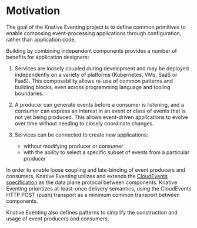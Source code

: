 # Motivation

The goal of the Knative Eventing project is to define common primitives to
enable composing event-processing applications through configuration, rather
than application code.

Building by combining independent components provides a number of benefits for
application designers:

1. Services are loosely coupled during development and may be deployed
   independently on a variety of platforms (Kubernetes, VMs, SaaS or FaaS). This
   composability allows re-use of common patterns and building blocks, even
   across programming language and tooling boundaries.

1. A producer can generate events before a consumer is listening, and a consumer
   can express an interest in an event or class of events that is not yet being
   produced. This allows event-driven applications to evolve over time without
   needing to closely coordinate changes.

1. Services can be connected to create new applications:
   - without modifying producer or consumer
   - with the ability to select a specific subset of events from a particular
     producer

In order to enable loose coupling and late-binding of event producers and
consumers, Knative Eventing utilizes and extends the
[CloudEvents specification](https://github.com/cloudevents/spec) as the data
plane protocol between components. Knative Eventing prioritizes at-least-once
delivery semantics, using the CloudEvents HTTP POST (push) transport as a
minimum common transport between components.

Knative Eventing also defines patterns to simplify the construction and usage of
event producers and consumers.

